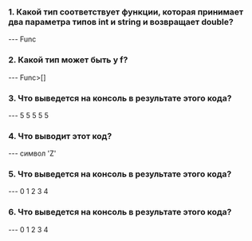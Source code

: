<h3> 1. Какой тип соответствует функции, которая принимает два параметра типов int и string и возвращает double?</h3>
--- Func<int, string, double>

<h3>2. Какой тип может быть у f?</h3>
--- Func<int, List<int>>[]

<h3>3. Что выведется на консоль в результате этого кода?</h3>
--- 5 5 5 5 5

<h3>4. Что выводит этот код?</h3>
--- символ 'Z'

<h3>5. Что выведется на консоль в результате этого кода?</h3>
--- 0 1 2 3 4

<h3>6. Что выведется на консоль в результате этого кода?</h3>
--- 0 1 2 3 4